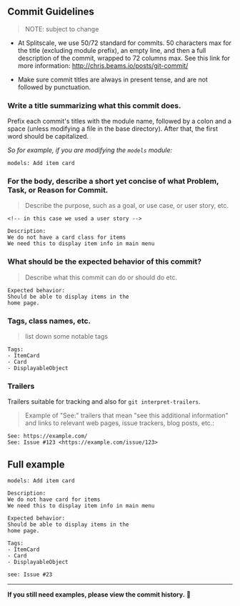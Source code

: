 ## Commit Guidelines

> NOTE: subject to change

- At Splitscale, we use 50/72 standard for commits. 50 characters max
  for the title (excluding module prefix), an empty line, and then a
  full description of the commit, wrapped to 72 columns max. See this
  link for more information: http://chris.beams.io/posts/git-commit/

- Make sure commit titles are always in present tense, and are not
  followed by punctuation.

### Write a title summarizing what this commit does.

Prefix each commit's titles with the module name, followed by a colon
and a space (unless modifying a file in the base directory). After
that, the first word should be capitalized.

_So for example, if you are modifying the `models` module:_

```
models: Add item card
```

### For the body, describe a short yet concise of what Problem, Task, or Reason for Commit.

> Describe the purpose, such as a goal, or use case, or user story, etc.

```
<!-- in this case we used a user story -->

Description:
We do not have a card class for items
We need this to display item info in main menu
```

### What should be the expected behavior of this commit?

> Describe what this commit can do or should do etc.

```
Expected behavior:
Should be able to display items in the
home page.
```

### Tags, class names, etc.

> list down some notable tags

```
Tags:
- ItemCard
- Card
- DisplayableObject
```

### Trailers

Trailers suitable for tracking and also for `git interpret-trailers`.

> Example of "See:" trailers that mean "see this additional information"
> and links to relevant web pages, issue trackers, blog posts, etc.:

```
See: https://example.com/
See: Issue #123 <https://example.com/issue/123>
```

## Full example

```
models: Add item card

Description:
We do not have card for items
We need this to display item info in main menu

Expected behavior:
Should be able to display items in the
home page.

Tags:
- ItemCard
- Card
- DisplayableObject

see: Issue #23
```

---

**If you still need examples, please view the commit history.** :eyes:
